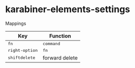 # karabiner-elements-settings

Mappings

| Key                              | Function |
|----------------------------------|----------|
| <kbd>fn</kbd> | <kbd>command</kbd> |
| <kbd>right-option</kbd> | <kbd>fn</kbd> |
| <kbd>shift</kbd><kbd>delete</kbd> | forward delete |
